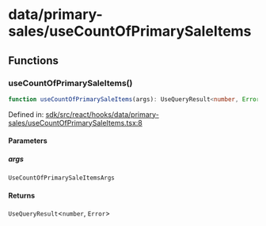 # data/primary-sales/useCountOfPrimarySaleItems

## Functions

### useCountOfPrimarySaleItems()

```ts
function useCountOfPrimarySaleItems(args): UseQueryResult<number, Error>;
```

Defined in: [sdk/src/react/hooks/data/primary-sales/useCountOfPrimarySaleItems.tsx:8](https://github.com/0xsequence/marketplace-sdk/blob/6a4808051b4d56769c8daea217398414041a4d84/sdk/src/react/hooks/data/primary-sales/useCountOfPrimarySaleItems.tsx#L8)

#### Parameters

##### args

`UseCountOfPrimarySaleItemsArgs`

#### Returns

`UseQueryResult`\<`number`, `Error`\>
